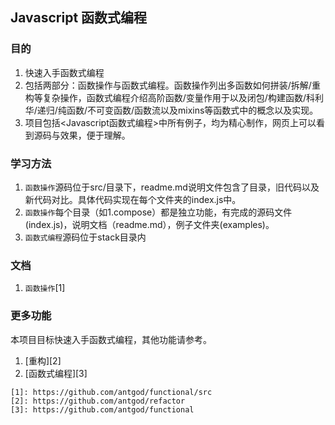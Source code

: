 ## Javascript 函数式编程
  ### 目的

  1. 快速入手函数式编程
  2. 包括两部分：函数操作与函数式编程。函数操作列出多函数如何拼装/拆解/重构等复杂操作，函数式编程介绍高阶函数/变量作用于以及闭包/构建函数/科利华/递归/纯函数/不可变函数/函数流以及mixins等函数式中的概念以及实现。
  3. 项目包括<Javascript函数式编程>中所有例子，均为精心制作，网页上可以看到源码与效果，便于理解。

  ### 学习方法

  1. `函数操作`源码位于src/目录下，readme.md说明文件包含了目录，旧代码以及新代码对比。具体代码实现在每个文件夹的index.js中。
  2. `函数操作`每个目录（如1.compose）都是独立功能，有完成的源码文件(index.js)，说明文档（readme.md），例子文件夹(examples)。
  3. `函数式编程`源码位于stack目录内

  ### 文档
  1. `函数操作`[1]

  ### 更多功能
  本项目目标快速入手函数式编程，其他功能请参考。

  1. [重构][2]
  2. [函数式编程][3]

    [1]: https://github.com/antgod/functional/src
    [2]: https://github.com/antgod/refactor
    [3]: https://github.com/antgod/functional



